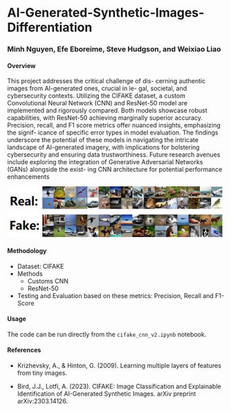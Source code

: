 # AI-Generated-Synthetic-Images-Differentiation
### Minh Nguyen, Efe Eboreime, Steve Hudgson, and Weixiao Liao


#### Overview

This project addresses the critical challenge of dis-
cerning authentic images from AI-generated ones, crucial in le-
gal, societal, and cybersecurity contexts. Utilizing the CIFAKE
dataset, a custom Convolutional Neural Network (CNN) and
ResNet-50 model are implemented and rigorously compared.
Both models showcase robust capabilities, with ResNet-50
achieving marginally superior accuracy. Precision, recall, and
F1 score metrics offer nuanced insights, emphasizing the signif-
icance of specific error types in model evaluation. The findings
underscore the potential of these models in navigating the
intricate landscape of AI-generated imagery, with implications
for bolstering cybersecurity and ensuring data trustworthiness.
Future research avenues include exploring the integration of
Generative Adversarial Networks (GANs) alongside the exist-
ing CNN architecture for potential performance enhancements

![Dataset](dataset_samples.jpg)

#### Methodology

- Dataset: CIFAKE
- Methods
  - Customs CNN
  - ResNet-50
- Testing and Evaluation based on these metrics: Precision, Recall and F1-Score

#### Usage

The code can be run directly from the `cifake_cnn_v2.ipynb` notebook.

#### References

- Krizhevsky, A., & Hinton, G. (2009). Learning multiple layers of features from tiny images.

- Bird, J.J., Lotfi, A. (2023). CIFAKE: Image Classification and Explainable Identification of AI-Generated Synthetic Images. arXiv preprint arXiv:2303.14126.


